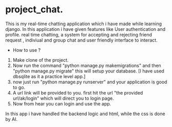 # project_chat.

This is my real-time chatting application which i have made while learning django. In this application i have given features like User authentication and profile.
real time chatting, a system for accepting and rejecting friend request , indiviual and group chat and user friendly interface to interact.

* How to use ?
1. Make clone of the project.
2. Now run the command "python manage.py makemigrations" and then "python manage.py migrate" this will setup your database. [I have used dbsqlite as it a practice level app.]
3. now just run "python manage.py runserver" and your application is good to go.
4. A url link will be provided to you. first hit the url "the provided url/ak/login" which will direct you to login page.
5. Now from hear you can login and use the app.

In this app i have handled the backend logic and html, while the css is done by AI.
